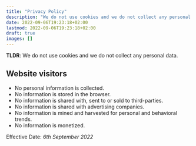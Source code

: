```yaml
---
title: "Privacy Policy"
description: "We do not use cookies and we do not collect any personal data."
date: 2022-09-06T19:23:18+02:00
lastmod: 2022-09-06T19:23:18+02:00
draft: true
images: []
---
```


__TLDR__: We do not use cookies and we do not collect any personal data.

## Website visitors

- No personal information is collected.
- No information is stored in the browser.
- No information is shared with, sent to or sold to third-parties.
- No information is shared with advertising companies.
- No information is mined and harvested for personal and behavioral trends.
- No information is monetized.

Effective Date: _6th September 2022_
